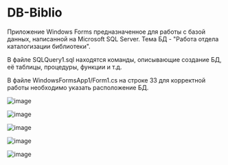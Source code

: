 # DB-Biblio
Приложение Windows Forms предназначенное для работы с базой данных, написанной на Microsoft SQL Server. Тема БД - "Работа отдела каталогизации библиотеки".

В файле SQLQuery1.sql находятся команды, описывающие создание БД, её таблицы, процедуры, функции и т.д.

В файле WindowsFormsApp1/Form1.cs на строке 33 для корректной работы необходимо указать расположение БД.

![image](https://user-images.githubusercontent.com/22303711/125768476-d50ce723-ae29-4ee5-918b-59a15ccb90cf.png)

![image](https://user-images.githubusercontent.com/22303711/125768494-2cbe7616-e6d3-4e51-b8ab-2f9b07886b9e.png)

![image](https://user-images.githubusercontent.com/22303711/125768519-4b57a064-72f2-493b-9d5e-0753435dce90.png)

![image](https://user-images.githubusercontent.com/22303711/125768536-9a2ee4f8-e711-4229-8fa4-db3955ca74f4.png)

![image](https://user-images.githubusercontent.com/22303711/125768550-4265da96-8d53-4a5b-84f0-12484aa04ce6.png)
